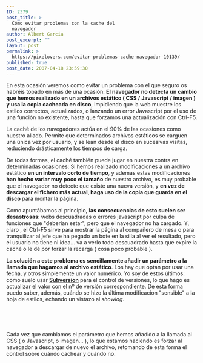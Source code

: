 ```yaml
---
ID: 2379
post_title: >
  Cómo evitar problemas con la cache del
  navegador
author: Albert Garcia
post_excerpt: ""
layout: post
permalink: >
  https://pixelovers.com/evitar-problemas-cache-navegador-10139/
published: true
post_date: 2007-04-18 23:59:30
---
```

<p>En esta ocasión veremos como evitar un problema con el que seguro os habréis topado en más de una ocasión: <strong>El navegador no detecta un cambio que hemos realizado en un archivos estático ( CSS / Javascript / imagen ) y usa la copia cacheada en disco</strong>, impidiendo que la web muestre los estilos correctos, actualizados, o lanzando un error Javascript por el uso de una función no existente, hasta que forzamos una actualización con Ctrl-F5.</p>

<!--more-->

<p>La caché de los navegadores actúa en el 90% de las ocasiones como nuestro aliado. Permite que determinados archivos estáticos se carguen una única vez por usuario, y se lean desde el disco en sucesivas visitas, reduciendo drásticamente los tiempos de carga.</p>

<p>De todas formas, el caché también puede jugar en nuestra contra en determinadas ocasiones: Si hemos realizado modificaciones a un archivo estático <strong>en un intervalo corto de tiempo</strong>, y además estas modificaciones <strong>han hecho variar muy poco el tamaño</strong> de nuestro archivo, es muy probable que el navegador no detecte que existe una nueva versión, y <strong>en vez de descargar el fichero más actual, haga uso de la copia que guarda en el disco</strong> para montar la página.</p>

<p>Como apuntábamos al principio, <strong>las consecuencias de esto suelen ser desastrosas</strong>: webs descuadradas o errores javascript por culpa de funciones que "deberían estar", pero que el navegador no ha cargado. Y, claro , el Ctrl-F5 sirve para mostrar la página al compañero de mesa o para tranquilizar al jefe que ha pegado un bote en la silla al ver el resultado, pero el usuario no tiene ni idea... va a verlo todo descuadrado hasta que expire la caché o le dé por forzar la recarga ( cosa poco probable ).</p>

<p><strong>La solución a este problema es sencillamente añadir un parámetro a la llamada que hagamos al archivo estático</strong>. Los hay que optan por usar una fecha, y otros simplemente un valor numérico. Yo soy de estos últimos: como suelo usar <a href="http://subversion.tigris.org/"><strong>Subversion</strong></a> para el control de versiones, lo que hago es actualizar el valor con el nº de versión correspondiente. De esta forma puedo saber, además, cuándo se hizo la última modificacion "sensible" a la hoja de estilos, echando un vistazo al <em>showlog</em>.</p>

<pre class="lang:xhtml decode:true">
 
    <link rel="stylesheet" type="text/css" href="/css/estilos.css?id=393" />

</pre>

<p>Cada vez que cambiamos el parámetro que hemos añadido a la llamada al CSS ( o Javascript, o imagen... ), lo que estamos haciendo es forzar al navegador a descargar de nuevo el archivo, retomando de esta forma el control sobre cuándo cachear y cuándo no.</p>